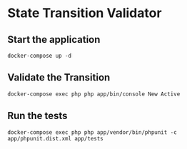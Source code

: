 # State Transition Validator
## Start the application
`docker-compose up -d`
## Validate the Transition
`docker-compose exec php php app/bin/console New Active`
## Run the tests
`docker-compose exec php php app/vendor/bin/phpunit -c app/phpunit.dist.xml app/tests`